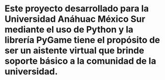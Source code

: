 # Este proyecto desarrollado para la Universidad Anáhuac México Sur mediante el uso de Python y la librería PyGame tiene el propósito de ser un aistente virtual que brinde soporte básico a la comunidad de la universidad.
